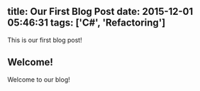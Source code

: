 title: Our First Blog Post
date: 2015-12-01 05:46:31
tags: ['C#', 'Refactoring']
---
This is our first blog post!

## Welcome!
Welcome to our blog!
